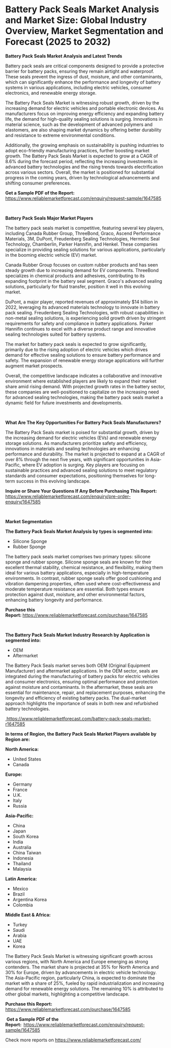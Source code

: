 <p><h1>Battery Pack Seals Market Analysis and Market Size: Global Industry Overview, Market Segmentation and Forecast (2025 to 2032)</h1></p><p><strong>Battery Pack Seals Market Analysis and Latest Trends</strong></p>
<p><p>Battery pack seals are critical components designed to provide a protective barrier for battery packs, ensuring they remain airtight and waterproof. These seals prevent the ingress of dust, moisture, and other contaminants, which can significantly enhance the performance and longevity of battery systems in various applications, including electric vehicles, consumer electronics, and renewable energy storage.</p><p>The Battery Pack Seals Market is witnessing robust growth, driven by the increasing demand for electric vehicles and portable electronic devices. As manufacturers focus on improving energy efficiency and expanding battery life, the demand for high-quality sealing solutions is surging. Innovations in material science, such as the development of advanced polymers and elastomers, are also shaping market dynamics by offering better durability and resistance to extreme environmental conditions.</p><p>Additionally, the growing emphasis on sustainability is pushing industries to adopt eco-friendly manufacturing practices, further boosting market growth. The Battery Pack Seals Market is expected to grow at a CAGR of 8.6% during the forecast period, reflecting the increasing investments in advanced battery technologies and the rising trends towards electrification across various sectors. Overall, the market is positioned for substantial progress in the coming years, driven by technological advancements and shifting consumer preferences.</p></p>
<p><strong>Get a Sample PDF of the Report:&nbsp;</strong> <a href="https://www.reliablemarketforecast.com/enquiry/request-sample/1647585?utm_campaign=2336&utm_medium=2&utm_source=Github&utm_content=ia&utm_term=29032025&utm_id=battery-pack-seals">https://www.reliablemarketforecast.com/enquiry/request-sample/1647585</a></p>
<p>&nbsp;</p>
<p><strong>Battery Pack Seals Major Market Players</strong></p>
<p><p>The battery pack seals market is competitive, featuring several key players, including Canada Rubber Group, ThreeBond, Graco, Ascend Performance Materials, 3M, DuPont, Freudenberg Sealing Technologies, Hermetic Seal Technology, Chamberlin, Parker Hannifin, and Henkel. These companies specialize in providing sealing solutions for various applications, particularly in the booming electric vehicle (EV) market.</p><p>Canada Rubber Group focuses on custom rubber products and has seen steady growth due to increasing demand for EV components. ThreeBond specializes in chemical products and adhesives, contributing to its expanding footprint in the battery seal segment. Graco's advanced sealing solutions, particularly for fluid transfer, position it well in this evolving market.</p><p>DuPont, a major player, reported revenues of approximately $14 billion in 2022, leveraging its advanced materials technology to innovate in battery pack sealing. Freudenberg Sealing Technologies, with robust capabilities in non-metal sealing solutions, is experiencing solid growth driven by stringent requirements for safety and compliance in battery applications. Parker Hannifin continues to excel with a diverse product range and innovative sealing technologies suited for battery systems.</p><p>The market for battery pack seals is expected to grow significantly, primarily due to the rising adoption of electric vehicles which drives demand for effective sealing solutions to ensure battery performance and safety. The expansion of renewable energy storage applications will further augment market prospects.</p><p>Overall, the competitive landscape indicates a collaborative and innovative environment where established players are likely to expand their market share amid rising demand. With projected growth rates in the battery sector, these companies are well-positioned to capitalize on the increasing need for advanced sealing technologies, making the battery pack seals market a dynamic field for future investments and developments.</p></p>
<p>&nbsp;</p>
<p><strong>What Are The Key Opportunities For Battery Pack Seals Manufacturers?</strong></p>
<p><p>The Battery Pack Seals market is poised for substantial growth, driven by the increasing demand for electric vehicles (EVs) and renewable energy storage solutions. As manufacturers prioritize safety and efficiency, innovations in materials and sealing technologies are enhancing performance and durability. The market is projected to expand at a CAGR of over 8% through the next five years, with significant opportunities in Asia-Pacific, where EV adoption is surging. Key players are focusing on sustainable practices and advanced sealing solutions to meet regulatory standards and consumer expectations, positioning themselves for long-term success in this evolving landscape.</p></p>
<p><strong>Inquire or Share Your Questions If Any Before Purchasing This Report:</strong> <a href="https://www.reliablemarketforecast.com/enquiry/pre-order-enquiry/1647585?utm_campaign=2336&utm_medium=2&utm_source=Github&utm_content=ia&utm_term=29032025&utm_id=battery-pack-seals">https://www.reliablemarketforecast.com/enquiry/pre-order-enquiry/1647585</a></p>
<p>&nbsp;</p>
<p><strong>Market Segmentation</strong></p>
<p><strong>The Battery Pack Seals Market Analysis by types is segmented into:</strong></p>
<p><ul><li>Silicone Sponge</li><li>Rubber Sponge</li></ul></p>
<p><p>The battery pack seals market comprises two primary types: silicone sponge and rubber sponge. Silicone sponge seals are known for their excellent thermal stability, chemical resistance, and flexibility, making them ideal for various battery applications, especially in high-temperature environments. In contrast, rubber sponge seals offer good cushioning and vibration dampening properties, often used where cost-effectiveness and moderate temperature resistance are essential. Both types ensure protection against dust, moisture, and other environmental factors, enhancing battery longevity and performance.</p></p>
<p><strong>Purchase this Report:&nbsp;</strong><a href="https://www.reliablemarketforecast.com/purchase/1647585?utm_campaign=2336&utm_medium=2&utm_source=Github&utm_content=ia&utm_term=29032025&utm_id=battery-pack-seals">https://www.reliablemarketforecast.com/purchase/1647585</a></p>
<p>&nbsp;</p>
<p><strong>The Battery Pack Seals Market Industry Research by Application is segmented into:</strong></p>
<p><ul><li>OEM</li><li>Aftermarket</li></ul></p>
<p><p>The Battery Pack Seals market serves both OEM (Original Equipment Manufacturer) and aftermarket applications. In the OEM sector, seals are integrated during the manufacturing of battery packs for electric vehicles and consumer electronics, ensuring optimal performance and protection against moisture and contaminants. In the aftermarket, these seals are essential for maintenance, repair, and replacement purposes, enhancing the longevity and efficiency of existing battery packs. The dual-market approach highlights the importance of seals in both new and refurbished battery technologies.</p></p>
<p><a href="https://www.reliablemarketforecast.com/battery-pack-seals-market-r1647585?utm_campaign=2336&utm_medium=2&utm_source=Github&utm_content=ia&utm_term=29032025&utm_id=battery-pack-seals">&nbsp;https://www.reliablemarketforecast.com/battery-pack-seals-market-r1647585</a></p>
<p><strong>In terms of Region, the Battery Pack Seals Market Players available by Region are:</strong></p>
<p>
    <p> <strong> North America: </strong>
        <ul>
            <li>United States</li>
            <li>Canada</li>
        </ul>
        </p> 
    <p> <strong> Europe: </strong>
        <ul>
            <li>Germany</li>
            <li>France</li>
            <li>U.K.</li>
            <li>Italy</li>
            <li>Russia</li>
        </ul>
        </p> 
    <p> <strong> Asia-Pacific: </strong>
        <ul>
            <li>China</li>
            <li>Japan</li>
            <li>South Korea</li>
            <li>India</li>
            <li>Australia</li>
            <li>China Taiwan</li>
            <li>Indonesia</li>
            <li>Thailand</li>
            <li>Malaysia</li>
        </ul>
        </p> 
    <p> <strong> Latin America: </strong>
        <ul>
            <li>Mexico</li>
            <li>Brazil</li>
            <li>Argentina Korea</li>
            <li>Colombia</li>
        </ul>
        </p> 
    <p> <strong> Middle East & Africa: </strong>
        <ul>
            <li>Turkey</li>
            <li>Saudi</li>
            <li>Arabia</li>
            <li>UAE</li>
            <li>Korea</li>
        </ul>
    </p>
    </p>
<p><p>The Battery Pack Seals Market is witnessing significant growth across various regions, with North America and Europe emerging as strong contenders. The market share is projected at 35% for North America and 30% for Europe, driven by advancements in electric vehicle technology. The Asia-Pacific region, particularly China, is expected to dominate the market with a share of 25%, fueled by rapid industrialization and increasing demand for renewable energy solutions. The remaining 10% is attributed to other global markets, highlighting a competitive landscape.</p></p>
<p><strong>Purchase this Report: </strong><a href="https://www.reliablemarketforecast.com/purchase/1647585?utm_campaign=2336&utm_medium=2&utm_source=Github&utm_content=ia&utm_term=29032025&utm_id=battery-pack-seals">https://www.reliablemarketforecast.com/purchase/1647585</a></p>
<p>&nbsp;<strong>Get a Sample PDF of the Report:&nbsp;&nbsp;</strong><a href="https://www.reliablemarketforecast.com/enquiry/request-sample/1647585?utm_campaign=2336&utm_medium=2&utm_source=Github&utm_content=ia&utm_term=29032025&utm_id=battery-pack-seals">https://www.reliablemarketforecast.com/enquiry/request-sample/1647585</a></p>
<p><strong></strong></p>
<p>Check more reports on <a href="https://www.reliablemarketforecast.com/?utm_campaign=2336&utm_medium=2&utm_source=Github&utm_content=ia&utm_term=29032025&utm_id=battery-pack-seals">https://www.reliablemarketforecast.com/</a></p>